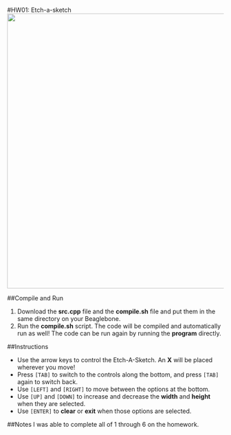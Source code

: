 #HW01: Etch-a-sketch
<img src="https://dl.dropboxusercontent.com/u/8521871/hosted/beaglebone/hw01/demo.gif" width="640">

##Compile and Run
1. Download the **src.cpp** file and the **compile.sh** file and put them in the same directory on your Beaglebone.
2. Run the **compile.sh** script.  The code will be compiled and automatically run as well!  The code can be run again by running the **program** directly.

##Instructions
 - Use the arrow keys to control the Etch-A-Sketch.  An **X** will be placed wherever you move!
 - Press `[TAB]` to switch to the controls along the bottom, and press `[TAB]` again to switch back.
 - Use `[LEFT]` and `[RIGHT]` to move between the options at the bottom.
 - Use `[UP]` and `[DOWN]` to increase and decrease the **width** and **height** when they are selected.
 - Use `[ENTER]` to **clear** or **exit** when those options are selected.

##Notes
I was able to complete all of 1 through 6 on the homework.
